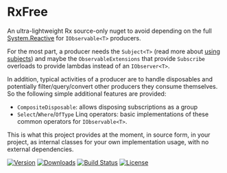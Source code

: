 # RxFree

An ultra-lightweight Rx source-only nuget to avoid depending on the full 
[System.Reactive](https://www.nuget.org/packages/System.Reactive) for `IObservable<T>` 
producers.

For the most part, a producer needs the `Subject<T>` (read more about 
[using subjects](https://docs.microsoft.com/en-us/previous-versions/dotnet/reactive-extensions/hh242970(v=vs.103))) 
and maybe the `ObservableExtensions` that provide `Subscribe` overloads to provide 
lambdas instead of an `IObserver<T>`. 

In addition, typical activities of a producer are to handle disposables and potentially 
filter/query/convert other producers they consume themselves. So the following simple additional 
features are provided: 

* `CompositeDisposable`: allows disposing subscriptions as a group
* `Select`/`Where`/`OfType` Linq operators: basic implementations of these common operators 
  for `IObservable<T>`.


This is what this project provides at the moment, in source form, in your project, as internal 
classes for your own implementation usage, with no external dependencies.


[![Version](https://img.shields.io/nuget/vpre/RxFree.svg)](https://www.nuget.org/packages/RxFree)
[![Downloads](https://img.shields.io/nuget/dt/RxFree.svg)](https://www.nuget.org/packages/RxFree)
[![Build Status](https://dev.azure.com/kzu/builds/_apis/build/status/RxFree?branchName=master)](https://build.azdo.io/kzu/oss/26)
[![License](https://img.shields.io/github/license/kzu/RxFree.svg)](LICENSE)
